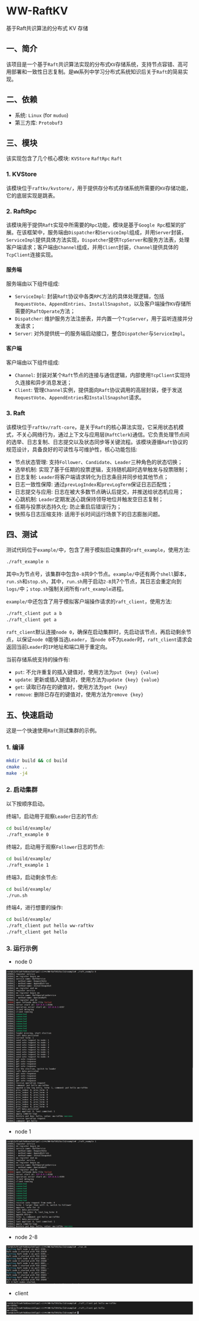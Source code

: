 # WW-RaftKV

基于Raft共识算法的分布式 KV 存储

## 一、简介

该项目是一个基于`Raft`共识算法实现的分布式`KV`存储系统，支持节点容错、高可用部署和一致性日志复制。是`WW`系列中学习分布式系统知识后关于`Raft`的简易实现。

## 二、依赖

+ 系统: `Linux` (for `muduo`)
+ 第三方库: `Protobuf3`

## 三、模块

该实现包含了几个核心模块: `KVStore` `RaftRpc` `Raft`

### 1. KVStore

该模块位于`raftkv/kvstore/`，用于提供存分布式存储系统所需要的`KV`存储功能，它的底层实现是跳表。

### 2. RaftRpc

该模块用于提供`Raft`实现中所需要的`Rpc`功能，模块是基于`Google Rpc`框架的扩展。在该框架中，服务端由`Dispatcher`和`ServiceImpl`组成，并用`Server`封装，`ServiceImpl`提供具体方法实现，`Dispatcher`提供`TcpServer`和服务方法表，处理客户端请求；客户端由`Channel`组成，并用`Client`封装，`Channel`提供具体的`TcpClient`连接实现。

#### 服务端

服务端由以下组件组成: 

+ `ServiceImpl`: 封装`Raft`协议中各类`RPC`方法的具体处理逻辑，包括`RequestVote`、`AppendEntries`、`InstallSnapshot`，以及客户端操作`KV`存储所需要的`RaftOperate`方法；
+ `Dispatcher`: 维护服务方法注册表，并内置一个`TcpServer`，用于监听连接并分发请求；
+ `Server`: 对外提供统一的服务端启动接口，整合`Dispatcher`与`ServiceImpl`。

#### 客户端

客户端由以下组件组成: 

+ `Channel`: 封装对某个`Raft`节点的连接与通信逻辑，内部使用`TcpClient`实现持久连接和异步消息发送；
+ `Client`: 管理`Channel`实例，提供面向`Raft`协议调用的高层封装，便于发送`RequestVote`、`AppendEntries`和`InstallSnapshot`请求。

### 3. Raft

该模块位于`raftkv/raft-core`，是关于`Raft`的核心算法实现，它采用状态机模式，不关心网络行为，通过上下文与应用层(`RaftClerk`)通信。它负责处理节点间的选举、日志复制、日志提交以及状态同步等关键流程。该模块遵循`Raft`协议的规范设计，具备良好的可读性与可维护性，核心功能包括: 

+ 节点状态管理: 支持`Follower`、`Candidate`、`Leader`三种角色的状态切换；
+ 选举机制: 实现了基于任期的投票逻辑，支持随机超时选举触发与投票限制；
+ 日志复制: `Leader`将客户端请求转化为日志条目并同步给其他节点；
+ 日志一致性保障: 通过`prevLogIndex`和`prevLogTerm`保证日志匹配性；
+ 日志提交与应用: 日志在被大多数节点确认后提交，并推送给状态机应用；
+ 心跳机制: `Leader`定期发送心跳保持领导地位并触发空日志复制；
+ 任期与投票状态持久化: 防止重启后错误行为；
+ 快照与日志压缩支持: 适用于长时间运行场景下的日志膨胀问题。

## 四、测试

测试代码位于`example/`中，包含了用于模拟启动集群的`raft_example`，使用方法: 

```bash
./raft_example n
```

其中`n`为节点号，该集群中包含`0-8`共9个节点。`example/`中还有两个`shell`脚本，`run.sh`和`stop.sh`，其中，`run.sh`用于启动`2-8`共7个节点，其日志会重定向到`logs/`中；`stop.sh`强制关闭所有`raft_example`进程。

`example/`中还包含了用于模拟客户端操作请求的`raft_client`，使用方法: 

```bash
./raft_client put a b
./raft_client get a
```

`raft_client`默认连接`node 0`，确保在启动集群时，先启动该节点，再启动剩余节点，以保证`node 0`能够当选`Leader`，当`node 0`不为`Leader`时，`raft_client`请求会返回当前`Leader`的`IP`地址和端口用于重定向。

当前存储系统支持的操作有: 

+ `put`: 不允许重复的插入键值对，使用方法为`put {key} {value}`
+ `update`: 更新或插入键值对，使用方法为`update {key} {value}`
+ `get`: 读取已存在的键值对，使用方法为`get {key}`
+ `remove`: 删除已存在的键值对，使用方法为`remove {key}`

## 五、快速启动

这是一个快速使用`Raft`测试集群的示例。

### 1. 编译

```bash
mkdir build && cd build
cmake ..
make -j4
```

### 2. 启动集群

以下按顺序启动。

终端1，启动用于观察`Leader`日志的节点:

```bash
cd build/example/
./raft_example 0
```

终端2，启动用于观察`Follower`日志的节点:

```bash
cd build/example/
./raft_example 1
```

终端3，启动剩余节点:

```bash
cd build/example/
./run.sh
```

终端4，进行想要的操作:

```bash
cd build/example/
./raft_client put hello ww-raftkv
./raft_client get hello
```

### 3. 运行示例

+ node 0

![node 0](doc/img/node%200.png)

+ node 1

![node 1](doc/img/node%201.png)

+ node 2-8

![node 2-8](doc/img/node%202-8.png)

+ client

![client](doc/img/client.png)

